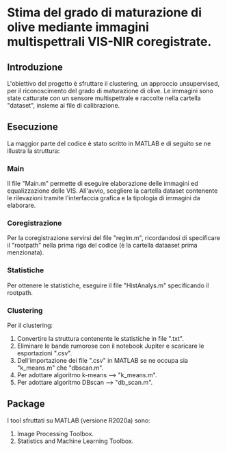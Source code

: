 # Stima del grado di maturazione di olive mediante immagini multispettrali VIS-NIR coregistrate.

## Introduzione
L'obiettivo del progetto è sfruttare il clustering, un approccio unsupervised, per il riconoscimento del grado di maturazione di olive. Le immagini sono state catturate con un sensore multispettrale e raccolte nella cartella "dataset", insieme ai file di calibrazione.

## Esecuzione
La maggior parte del codice è stato scritto in MATLAB e di seguito se ne illustra la struttura:
### Main
Il file "Main.m" permette di eseguire elaborazione delle immagini ed equalizzazione delle VIS. All'avvio, scegliere la cartella dataset contenente le rilevazioni tramite l'interfaccia grafica e la tipologia di immagini da elaborare.

### Coregistrazione
Per la coregistrazione servirsi del file "regIm.m", ricordandosi di specificare il "rootpath" nella prima riga del codice (è la cartella dataaset prima menzionata).

### Statistiche
Per ottenere le statistiche, eseguire il file "HistAnalys.m" specificando il rootpath.

### Clustering
Per il clustering:
1) Convertire la struttura contenente le statistiche in file ".txt".
2) Eliminare le bande rumorose con il notebook Jupiter e scaricare le esportazioni ".csv".
3) Dell'importazione dei file ".csv" in MATLAB se ne occupa sia "k_means.m" che "dbscan.m".
4) Per adottare algoritmo k-means --> "k_means.m".
5) Per adottare algoritmo DBscan --> "db_scan.m".

## Package
I tool sfruttati su MATLAB (versione R2020a) sono:
1) Image Processing Toolbox.
2) Statistics and Machine Learning Toolbox.
